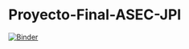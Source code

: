 # Proyecto-Final-ASEC-JPI

[![Binder](https://mybinder.org/badge_logo.svg)](https://mybinder.org/v2/gh/Gurren-Joestar/Proyecto-Final-ASEC-JPI/HEAD)
 
